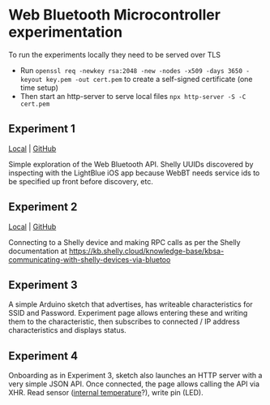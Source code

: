 Web Bluetooth Microcontroller experimentation
=================================

To run the experiments locally they need to be served over TLS

* Run `openssl req -newkey rsa:2048 -new -nodes -x509 -days 3650 -keyout key.pem -out cert.pem` to create a self-signed certificate (one time setup)
* Then start an http-server to serve local files `npx http-server -S -C cert.pem`

Experiment 1
------------
[Local](https://127.0.0.1:8080/experiment1.html) | [GitHub](https://darranshepherd.co.uk/WebBTuC/experiment1.html) 

Simple exploration of the Web Bluetooth API. Shelly UUIDs discovered by inspecting with the LightBlue iOS app because WebBT needs service ids to be specified up front before discovery, etc.

Experiment 2
------------
[Local](https://127.0.0.1:8080/experiment2.html) | [GitHub](https://darranshepherd.co.uk/WebBTuC/experiment2.html) 

Connecting to a Shelly device and making RPC calls as per the Shelly documentation at https://kb.shelly.cloud/knowledge-base/kbsa-communicating-with-shelly-devices-via-bluetoo

Experiment 3
------------
A simple Arduino sketch that advertises, has writeable characteristics for SSID and Password. Experiment page allows entering these and writing them to the characteristic, then subscribes to connected / IP address characteristics and displays status.

Experiment 4
------------
Onboarding as in Experiment 3, sketch also launches an HTTP server with a very simple JSON API. Once connected, the page allows calling the API via XHR. Read sensor ([internal temperature](https://forum.arduino.cc/t/esp32-s2-built-in-temperature-sensor/1237935)?), write pin (LED).
